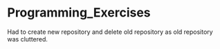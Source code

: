 # Programming_Exercises
Had to create new repository and delete old repository as old repository was cluttered.
